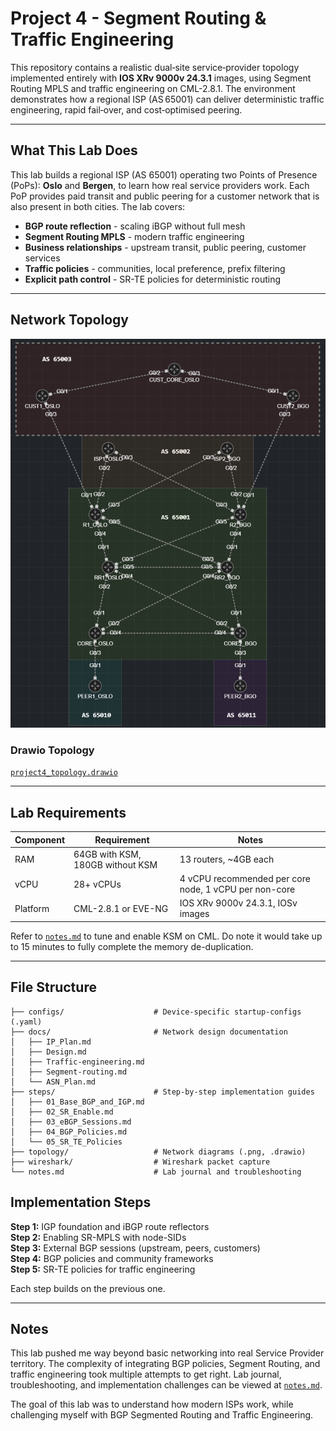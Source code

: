 # Project 4 - Segment Routing & Traffic Engineering

This repository contains a realistic dual‑site service‑provider topology implemented entirely with **IOS XRv 9000v 24.3.1** images, using Segment Routing MPLS and traffic engineering on CML-2.8.1. The environment demonstrates how a regional ISP (AS 65001) can deliver deterministic traffic engineering, rapid fail‑over, and cost‑optimised peering.

---

## What This Lab Does
This lab builds a regional ISP (AS 65001) operating two Points of Presence (PoPs): **Oslo** and **Bergen**, to learn how real service providers work. Each PoP provides paid transit and public peering for a customer network that is also present in both cities. The lab covers:

- **BGP route reflection** - scaling iBGP without full mesh
- **Segment Routing MPLS** - modern traffic engineering
- **Business relationships** - upstream transit, public peering, customer services
- **Traffic policies** - communities, local preference, prefix filtering
- **Explicit path control** - SR-TE policies for deterministic routing

---

## Network Topology
![`Network Topology with ASN borders`](topology/project4_bgp_sr_te.png)

### Drawio Topology
[`project4_topology.drawio`](topology/project4_bgp_sr_te.drawio)  

---

## Lab Requirements

| Component   | Requirement                       | Notes                                                 |
| ----------- | --------------------------------- | ----------------------------------------------------- |
| RAM         | 64GB with KSM, 180GB without KSM  | 13 routers, ~4GB each                                 |
| vCPU        | 28+ vCPUs                         | 4 vCPU recommended per core node, 1 vCPU per non-core |
| Platform    | CML-2.8.1 or EVE-NG               | IOS XRv 9000v 24.3.1, IOSv images                     |

Refer to [`notes.md`](/notes.md) to tune and enable KSM on CML. Do note it would take up to 15 minutes to fully complete the memory de-duplication.

---

## File Structure

```
├── configs/                    # Device‑specific startup‑configs (.yaml)
├── docs/                       # Network design documentation
│   ├── IP_Plan.md              
│   ├── Design.md               
│   ├── Traffic-engineering.md  
│   ├── Segment-routing.md      
│   └── ASN_Plan.md                             
├── steps/                      # Step-by-step implementation guides
│   ├── 01_Base_BGP_and_IGP.md
│   ├── 02_SR_Enable.md
│   ├── 03_eBGP_Sessions.md
│   ├── 04_BGP_Policies.md
│   └── 05_SR_TE_Policies
├── topology/                   # Network diagrams (.png, .drawio)
├── wireshark/                  # Wireshark packet capture
└── notes.md                    # Lab journal and troubleshooting    
```

## Implementation Steps

**Step 1:** IGP foundation and iBGP route reflectors  
**Step 2:** Enabling SR-MPLS with node-SIDs  
**Step 3:** External BGP sessions (upstream, peers, customers)  
**Step 4:** BGP policies and community frameworks  
**Step 5:** SR-TE policies for traffic engineering

Each step builds on the previous one.

---

## Notes

This lab pushed me way beyond basic networking into real Service Provider territory. The complexity of integrating BGP policies, Segment Routing, and traffic engineering took multiple attempts to get right. Lab journal, troubleshooting, and implementation challenges can be viewed at [`notes.md`](/notes.md).

The goal of this lab was to understand how modern ISPs work, while challenging myself with BGP Segmented Routing and Traffic Engineering.